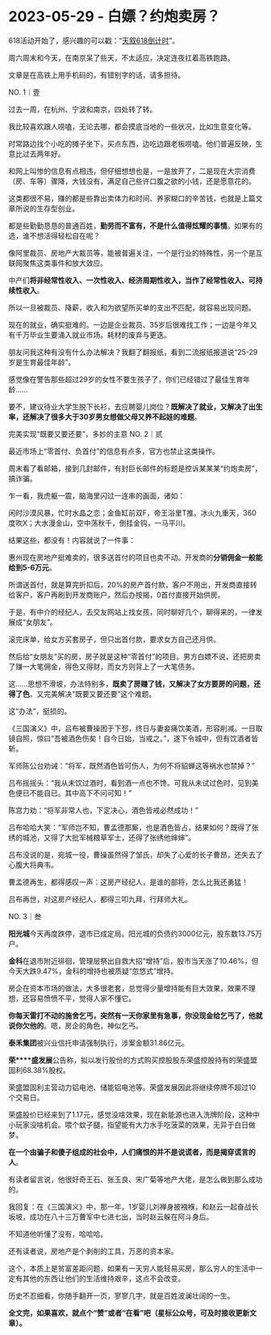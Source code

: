 # 2023-05-29 - 白嫖？约炮卖房？

618活动开始了，感兴趣的可以戳：“[天叙618倒计时](http://mp.weixin.qq.com/s?__biz=Mzg2OTkwNzE4MA==&mid=2247491146&idx=1&sn=36ea9cbaf0451a9167055cc275be1c50&chksm=ce94b1c9f9e338df923c585f9f7d8da4a82de759270f2aa83e366b27d79be91f400741af8e48&scene=21#wechat_redirect)”。

周六周末和今天，在南京呆了些天，不太适应，决定连夜扛着高铁跑路。

文章是在高铁上用手机码的，有错别字的话，请多担待。

NO. 1｜壹

过去一周，在杭州、宁波和南京，四处转了转。

我比较喜欢跟人唠嗑，无论去哪，都会摸底当地的一些状况，比如生意变化等。

时常路边找个小吃的摊子坐下，买点东西，边吃边跟老板唠嗑。他们普遍反映，生意比过去两年好。

和网上叫惨的信息有点相违，但仔细想想也是，一是放开了，二是现在大宗消费（房、车等）骤降，大钱没有，满足自己些许口腹之欲的小钱，还是愿意花的。

这类都很不易，赚的都是些靠出卖体力和时间、养家糊口的辛苦钱，也就是上篇文章所说的生存型创业。

都是些勤勤恳恳的普通百姓，**勤劳而不富有，不是什么值得炫耀的事情**。如果有的选，谁不想活得轻松自在呢？

像阿里裁员、房地产大裁员等，能被普遍关注，一个是行业的特殊性，另一个是互联网聚焦这类事件和放大效应。

中产们**将非经常性收入、一次性收入、经济周期性收入，当作了经常性收入、可持续性收入**。

所以一旦被裁员、降薪，收入和为欲望所买单的支出不匹配，就容易出现问题。

现在的就业，确实挺难的。一边是企业裁员、35岁后很难找工作；一边是今年又有千万毕业生要涌入就业市场。耗材的废弃与更迭。

朋友问我这种有没有什么办法解决？我翻了翻报纸，看到二流报纸报道说“25-29岁是生育最佳年龄”。

感觉像在警告那些超过29岁的女性不要生孩子了，你们已经错过了最佳生育年龄……

要不，建议待业大学生脱下长衫，去应聘婴儿岗位？**既解决了就业，又解决了出生率，还解决了很多大于30岁男女想做父母又养不起娃的难题**。

完美实现“既要又要还要”，多妙的主意
NO. 2｜贰

最近市场上“零首付、负首付”的信息有点多，官方也禁止这类操作。

周末看了看邮箱，接到几封邮件，有封巨长邮件的标题是控诉某某某“约炮卖房”，搞诈骗。

乍一看，我虎躯一震，脑海里闪过一连串的画面，诸如：

闲时沙漠风暴，忙时水晶之恋；金鱼缸前双F，帝王浴里T推。冰火九重天，360度吹X；大水漫金山，空中荡秋千，倒挂金钩，一马平川。

结果这些，都没有！内容就说了一件事：

惠州现在房地产挺难卖的，很多送首付的项目也卖不动。开发商的**分销佣金一般能给到5-6万元**。

所谓送首付，就是算完折扣后，20%的房产首付款，客户不用出，开发商直接转给客户，客户再刷到开发商账户，然后办按揭，0首付直接开始供房。

于是，有中介的经纪人，去交友网站上找女孩，同时聊好几个，聊得来的，一律发展成“女朋友”。

滚完床单，给女方买套房子，但只出首付款，要求女方自己还月供。

然后给“女朋友”买的房，房子就是这种“零首付”的项目。男方白嫖不说，还把房卖了赚一大笔佣金，得色又得财，而女方则背上了一大笔债务。

这......思想不滑坡，办法特别多，**既卖了房赚了钱，又解决了女方要房的问题，还得了色**。又完美解决“既要又要还要”这个难题。

这“办法”，挺损的。

《三国演义》中，吕布被曹操困于下邳，终日与妻妾痛饮美酒，形容削减。一日取镜自照，惊曰“吾被酒色伤矣！自今日始，当戒之。”，遂下令城中，但有饮酒者皆斩。

军师陈公台劝诫：“将军，既然酒色皆可伤人，为何不将貂蝉这等祸水也禁掉？”

吕布摇摇头：“我从未饮过酒时，看到酒一点也不馋。可我从未试过色时，见到美色便已不能自已。其中高下不问可知！”

陈宫力劝：“将军非常人也，下定决心，酒色皆戒必然成功！”

吕布哈哈大笑：“军师岂不知，曹孟德那厮，也是酒色皆占，结果如何？既得了张绣的城池，又得了大批军械粮草军士，还得了张绣他婶婶”。

吕布没说的是，宛城一役，曹操虽然得了邹氏，却失了心爱的长子曹昂，还失去了心腹大将典韦。

曹孟德再生，都得感叹一声：这房产经纪人，是谁的部将，怎么比我还勇猛！

吕布再世，对这房产经纪人，都得三叩九拜，行拜师大礼。

NO. 3｜叁

**阳光城**今天再度跌停，退市已成定局。阳光城的负债约3000亿元，股东数13.75万户。

**金科**在退市附近徘徊，管理层祭出自救大招“增持”后，股市当天涨了10.46%，但今天大跌9.47%，金科的增持也被质疑“忽悠式”增持。

房企在资本市场的做法，大多很老套，总觉得少量增持能有巨大效果，效果不理想，还容易愤愤不平，觉得人家不懂它。

**你每天雷打不动的施舍乞丐，突然有一天你家里有急事，你没现金给乞丐了，他就说你欠他的**。嗯，房企的角色，神似乞丐。

**泰禾集团**被兴业信托申请强制执行，涉案金额31.86亿元。

**荣****盛发展**公告称，拟以发行股份的方式购买控股股东荣盛控股持有的荣盛盟固利68.38%股权。

荣盛盟固利主营动力铝电池、储能铝电池等。荣盛发展因此将继续停牌不超过10个交易日。

荣盛股价已经来到了1.17元，感觉没啥效果，现在新能源也进入洗牌阶段，这种中小玩家没啥机会。喂个蚊子腿，指望能有大力水手吃菠菜的效果，无异于白日做梦。

**在一个由骗子和傻子组成的社会中，人们痛恨的并不是说谎者，而是揭穿谎言的人**。

有读者留言说，他很好奇王石、张玉良、宋广菊等地产大佬，是怎么做到那么成功的。

我回复：在《三国演义》中，那一年，1岁婴儿刘禅身披襁褓，和赵云一起奋战长坂坡，成功在八十三万曹军中七进七出，当时赵云躲在阿斗身后。

不知道他听懂了没有，哈哈哈。

还有读者说，房地产是个剥削的工具，万恶的资本家。

这个，本质上是贫富差距问题，如果有一天穷人能轻易买房，那么穷人的生活中一定有其他的东西让他们的生活维持艰辛，这点不会改变。

历史不忍细看，你随手翻开一页，寥寥几字，就是百姓波澜壮阔的一生。

**全文完，如果喜欢，就点个“赞”或者“在看”吧（星标公众号，可及时接收更新文章）。**
